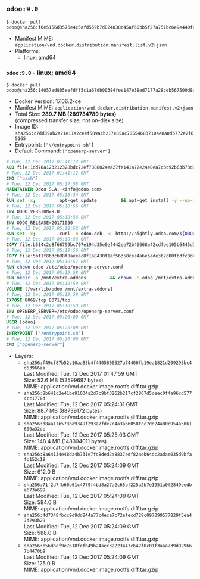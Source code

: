 ## `odoo:9.0`

```console
$ docker pull odoo@sha256:f6e5156d3576e4c5afd559b7d024838c45af60bb5f27a751bc6e9e440fc9fbde
```

-	Manifest MIME: `application/vnd.docker.distribution.manifest.list.v2+json`
-	Platforms:
	-	linux; amd64

### `odoo:9.0` - linux; amd64

```console
$ docker pull odoo@sha256:14057ad805eefdff5c1a67db00384fee147e38ed7177a28ceb567500d8aeb34e
```

-	Docker Version: 17.06.2-ce
-	Manifest MIME: `application/vnd.docker.distribution.manifest.v2+json`
-	Total Size: **289.7 MB (289734789 bytes)**  
	(compressed transfer size, not on-disk size)
-	Image ID: `sha256:c7dd39ab2a21e11a2ceef589acb217e85ac70554683710ae0a0db772e2f65165`
-	Entrypoint: `["\/entrypoint.sh"]`
-	Default Command: `["openerp-server"]`

```dockerfile
# Tue, 12 Dec 2017 01:41:12 GMT
ADD file:1dd78a123212328bdc72ef7888024ea27fe141a72e24e0ea7c3c92b63b73d8d1 in / 
# Tue, 12 Dec 2017 01:41:12 GMT
CMD ["bash"]
# Tue, 12 Dec 2017 05:17:58 GMT
MAINTAINER Odoo S.A. <info@odoo.com>
# Tue, 12 Dec 2017 05:18:54 GMT
RUN set -x;         apt-get update         && apt-get install -y --no-install-recommends             ca-certificates             curl             node-less             python-gevent             python-pip             python-renderpm             python-support             python-watchdog         && curl -o wkhtmltox.deb -SL http://nightly.odoo.com/extra/wkhtmltox-0.12.1.2_linux-jessie-amd64.deb         && echo '40e8b906de658a2221b15e4e8cd82565a47d7ee8 wkhtmltox.deb' | sha1sum -c -         && dpkg --force-depends -i wkhtmltox.deb         && apt-get -y install -f --no-install-recommends         && apt-get purge -y --auto-remove -o APT::AutoRemove::RecommendsImportant=false -o APT::AutoRemove::SuggestsImportant=false npm         && rm -rf /var/lib/apt/lists/* wkhtmltox.deb         && pip install psycogreen==1.0
# Tue, 12 Dec 2017 05:18:56 GMT
ENV ODOO_VERSION=9.0
# Tue, 12 Dec 2017 05:18:56 GMT
ENV ODOO_RELEASE=20171030
# Tue, 12 Dec 2017 05:19:52 GMT
RUN set -x;         curl -o odoo.deb -SL http://nightly.odoo.com/${ODOO_VERSION}/nightly/deb/odoo_${ODOO_VERSION}c.${ODOO_RELEASE}_all.deb         && echo '5062e9422ca76f89eaf3edff49e496ca916fcca5 odoo.deb' | sha1sum -c -         && dpkg --force-depends -i odoo.deb         && apt-get update         && apt-get -y install -f --no-install-recommends         && rm -rf /var/lib/apt/lists/* odoo.deb
# Tue, 12 Dec 2017 05:19:56 GMT
COPY file:b514c2e8f66799bc707e194d35e0ef442ee72b46668e42cdfee105b6445d7eb0 in / 
# Tue, 12 Dec 2017 05:19:56 GMT
COPY file:5bf1f863cb98f8aeeac8f1a8430f1af56358cee4a6e5ade3b2c00fb3fc8d4162 in /etc/odoo/ 
# Tue, 12 Dec 2017 05:19:57 GMT
RUN chown odoo /etc/odoo/openerp-server.conf
# Tue, 12 Dec 2017 05:19:58 GMT
RUN mkdir -p /mnt/extra-addons         && chown -R odoo /mnt/extra-addons
# Tue, 12 Dec 2017 05:19:59 GMT
VOLUME [/var/lib/odoo /mnt/extra-addons]
# Tue, 12 Dec 2017 05:19:59 GMT
EXPOSE 8069/tcp 8071/tcp
# Tue, 12 Dec 2017 05:19:59 GMT
ENV OPENERP_SERVER=/etc/odoo/openerp-server.conf
# Tue, 12 Dec 2017 05:20:00 GMT
USER [odoo]
# Tue, 12 Dec 2017 05:20:00 GMT
ENTRYPOINT ["/entrypoint.sh"]
# Tue, 12 Dec 2017 05:20:00 GMT
CMD ["openerp-server"]
```

-	Layers:
	-	`sha256:f49cf87b52c10aa83b4f4405800527a74400fb19ea1821d209293bc4d53966aa`  
		Last Modified: Tue, 12 Dec 2017 01:47:59 GMT  
		Size: 52.6 MB (52599697 bytes)  
		MIME: application/vnd.docker.image.rootfs.diff.tar.gzip
	-	`sha256:8b641c2e41be91034a2d7c9bf3262b217cf2867d5ceec0f4a96cd5774cc1770d`  
		Last Modified: Tue, 12 Dec 2017 05:24:31 GMT  
		Size: 88.7 MB (88739172 bytes)  
		MIME: application/vnd.docker.image.rootfs.diff.tar.gzip
	-	`sha256:d8aa176573ba9349f293a7fde7c4a3a66058fcc7dd24a00c954a5061600a32de`  
		Last Modified: Tue, 12 Dec 2017 05:25:03 GMT  
		Size: 148.4 MB (148394011 bytes)  
		MIME: application/vnd.docker.image.rootfs.diff.tar.gzip
	-	`sha256:8a64134e48da4b731e7fd8ded2a8837edf82aeb64dc2adae035d9bfafc152c18`  
		Last Modified: Tue, 12 Dec 2017 05:24:09 GMT  
		Size: 612.0 B  
		MIME: application/vnd.docker.image.rootfs.diff.tar.gzip
	-	`sha256:71f2d7fb60b61c4779f4bd8a27a2c65bf225a2b7e1951a0f2849eedba673a699`  
		Last Modified: Tue, 12 Dec 2017 05:24:09 GMT  
		Size: 584.0 B  
		MIME: application/vnd.docker.image.rootfs.diff.tar.gzip
	-	`sha256:4d7348fbcc9d9dd844a77c4eca7c72efecd729c097099577829f5ea47d793b29`  
		Last Modified: Tue, 12 Dec 2017 05:24:09 GMT  
		Size: 588.0 B  
		MIME: application/vnd.docker.image.rootfs.diff.tar.gzip
	-	`sha256:b56dbef9e7618fefb49b24aec32223447c642f8c01f3aaa739d929667b4470b9`  
		Last Modified: Tue, 12 Dec 2017 05:24:09 GMT  
		Size: 125.0 B  
		MIME: application/vnd.docker.image.rootfs.diff.tar.gzip
